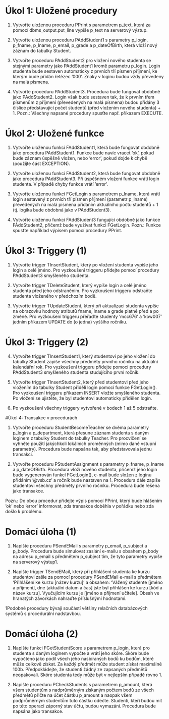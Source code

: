 # Úkol 1: Uložené procedury

1. Vytvořte uloženou proceduru PPrint s parametrem p_text, která za
pomocí dbms_output.put_line vypíše p_text na serverový výstup.

2. Vytvořte uloženou proceduru PAddStudent1 s parametry p_login,
p_fname, p_lname, p_email, p_grade a p_dateOfBirth, která
vloží nový záznam do tabulky Student.

3. Vytvořte proceduru PAddStudent2 pro vložení nového studenta se
stejnými parametry jako PAddStudent1 kromě parametru p_login.
Login studenta bude sestaven automaticky z prvních tří písmen
příjmení, ke kterým bude přidán řetězec ’000’. Znaky v loginu budou
vždy převedeny na malá písmena.

4. Vytvořte proceduru PAddStudent3. Procedura bude fungovat
obdobně jako PAddStudent2. Login však bude sestaven tak, že
k prvním třem písmenům z příjmení (převedených na malá písmena)
budou přidány 3 číslice představující počet studentů (před vložením
nového studenta) + 1.
Pozn.: Všechny napsané procedury spusťte např. příkazem EXECUTE.

# Úkol 2: Uložené funkce
1. Vytvořte uloženou funkci FAddStudent1, která bude fungovat
obdobně jako procedura PAddStudent1. Funkce bude navíc vracet
’ok’, pokud bude záznam úspěšně vložen, nebo ’error’, pokud dojde
k chybě (použijte část EXCEPTION).

2. Vytvořte uloženou funkci FAddStudent2, která bude fungovat
obdobně jako procedura PAddStudent3. Při úspěšném vložení funkce
vrátí login studenta. V případě chyby funkce vrátí ’error’.

3. Vytvořte uloženou funkci FGetLogin s parametrem p_lname, která
vrátí login sestavený z prvních tří písmen příjmení (parametr
p_lname) převedených na malá písmena přidáním aktuálního počtu
studentů + 1 (tj. logika bude obdobná jako v PAddStudent3).

4. Vytvořte uloženou funkci FAddStudent3 fungující obdobně jako
funkce FAddStudent2, přičemž bude využívat funkci FGetLogin.
Pozn.: Funkce spusťte například výpisem pomocí procedury PPrint.

# Úkol 3: Triggery (1)

1. Vytvořte trigger TInsertStudent, který po vložení studenta vypíše
jeho login a celé jméno. Pro vyzkoušení triggeru přidejte pomocí
procedury PAddStudent3 smyšleného studenta.

2. Vytvořte trigger TDeleteStudent, který vypíše login a celé jméno
studenta před jeho odstraněním. Pro vyzkoušení triggeru odstraňte
studenta vloženého v předchozím bodě.

3. Vytvořte trigger TUpdateStudent, který při aktualizaci studenta
vypíše na obrazovku hodnoty atributů fname, lname a grade platné
před a po změně. Pro vyzkoušení triggeru přeřaďte studenty ’mcc676’
a ’kow007’ jedním příkazem UPDATE do (o jedna) vyššího ročníku.

# Úkol 3: Triggery (2)

4. Vytvořte trigger TInsertStudent1, který studentovi po jeho vložení
do tabulky Student zapíše všechny předměty prvního ročníku na
aktuální kalendářní rok. Pro vyzkoušení triggeru přidejte pomocí
procedury PAddStudent3 smyšleného studenta studujícího první
ročník.

5. Vytvořte trigger TInsertStudent2, který před studentovi před jeho
vložením do tabulky Student přidělí login pomocí funkce
FGetLogin(). Pro vyzkoušení triggeru příkazem INSERT vložte
smyšleného studenta. Po vložení se ujistěte, že byl studentovi
automaticky přidělen login.

6. Po vyzkoušení všechny triggery vytvořené v bodech 1 až 5 odstraňte.

#Úkol 4: Transakce v procedurách

1. Vytvořte proceduru StudentBecomeTeacher se dvěma parametry
p_login a p_department, která přesune záznam studenta s daným
loginem z tabulky Student do tabulky Teacher. Pro procvičení se
vyhněte použití jakýchkoli lokálních proměnných (mimo dané vstupní
parametry). Procedura bude napsána tak, aby představovala jednu
transakci.

2. Vytvořte proceduru PStudentAssignment s parametry p_fname,
p_lname a p_dateOfBirth. Procedura vloží nového studenta,
přičemž jeho login bude vygenerován funkcí FGetLogin(), e-mail
bude složen z loginu přidáním ’@vsb.cz’ a ročník bude nastaven na 1.
Procedura dále zapíše studentovi všechny předměty prvního ročníku.
Procedura bude řešena jako transakce.

Pozn.: Do obou procedur přidejte výpis pomocí PPrint, který bude
hlášením ’ok’ nebo ’error’ informovat, zda transakce doběhla v pořádku
nebo zda došlo k problému.

# Domácí úloha (1)

1. Napište proceduru PSendEMail s parametry p_email, p_subject
a p_body. Procedura bude simulovat zaslání e-mailu s obsahem
p_body na adresu p_email s předmětem p_subject tím, že tyto
parametry vypíše na serverový výstup1.

2. Napište trigger TSendEMail, který při přihlášení studenta ke kurzu
studentovi zašle za pomocí procedury PSendEMail e-mail
s předmětem ‘Přihlášení ke kurzu [název kurzu]’ a obsahem:
‘Vážený studente [jméno a příjmení], dne [aktuální datum a čas] jste
byl přihlášen ke kurzu [kód a název kurzu]. Vyučujícím kurzu je
[jméno a příjmení učitele].
Obsah ve hranatých závorkách nahraďte příslušnými hodnotami.

1Podobné procedury bývají součástí většiny relačních databázových systémů
s procedurální nadstavbou.

# Domácí úloha (2)

1. Napište funkci FGetStudentScore s parametrem p_login, která pro
studenta s daným loginem vypočte a vrátí jeho skóre. Skóre bude
vypočteno jako podíl všech jeho nasbíraných bodů ku bodům, které
může celkově získat. Za každý předmět může student získat
maximálně 100b. Předpokládejte, že studenti žádný ze zapsaných
předmětů neopakovali. Skóre studenta tedy může být v nejlepším
případě rovno 1.

2. Napište proceduru PCheckStudents s parametrem p_amount, která
všem studentům s nadprůměrným získaným počtem bodů ze všech
předmětů přičte na účet částku p_amount a naopak všem
podprůměrným studentům tuto částku odečte. Studenti, kteří budou
mít po této operaci záporný stav účtu, budou vymazáni. Procedura
bude napsána jako transakce.
